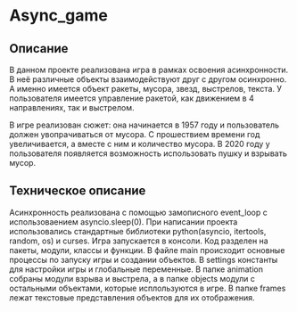 # Async_game

## Описание
В данном проекте реализована игра в рамках освоения асинхронности. В неё различные объекты взаимодействуют друг с другом осинхронно. А именно имеется объект ракеты, мусора, звезд, выстрелов, текста. У пользователя имеется управление ракетой, как движением в 4 направлениях, так и выстрелом.

В игре реализован сюжет: она начинается в 1957 году и пользователь должен увопрачиваться от мусора. С прошествием времени год увеличивается, а вместе с ним и количество мусора. В 2020 году у пользователя появляется возможность использовать пушку и взрывать мусор.

## Техническое описание
Асинхронность реализована с помощью замописного event_loop с использоваением asyncio.sleep(0). При написании проекта использовались стандартные библиотеки python(asyncio, itertools, random, os) и curses. Игра запускается в консоли. Код разделен на пакеты, модули, классы и функции. В файле main происходит основные процессы по запуску игры и создании объектов. В settings константы для настройки игры и глобальные переменные. В папке animation собраны модули взрыва и выстрела, а в папке objects модули с остальными объектами, которые исплользуются в игре. В папке frames лежат текстовые представления объектов для их отображения.
